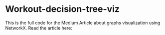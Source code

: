 # Workout-decision-tree-viz

This is the full code for the Medium Article about graphs visualization using NetworkX.
Read the article here: 